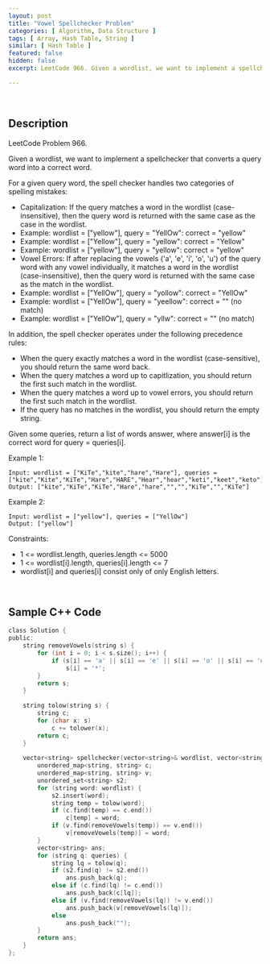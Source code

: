 ```yaml
---
layout: post
title: "Vowel Spellchecker Problem"
categories: [ Algorithm, Data Structure ]
tags: [ Array, Hash Table, String ]
similar: [ Hash Table ]
featured: false
hidden: false
excerpt: LeetCode 966. Given a wordlist, we want to implement a spellchecker that converts a query word into a correct word.

---
```


<br />

## Description

LeetCode Problem 966.

Given a wordlist, we want to implement a spellchecker that converts a query word into a correct word.

For a given query word, the spell checker handles two categories of spelling mistakes:
* Capitalization: If the query matches a word in the wordlist (case-insensitive), then the query word is returned with the same case as the case in the wordlist.
* Example: wordlist = ["yellow"], query = "YellOw": correct = "yellow"
* Example: wordlist = ["Yellow"], query = "yellow": correct = "Yellow"
* Example: wordlist = ["yellow"], query = "yellow": correct = "yellow"
* Vowel Errors: If after replacing the vowels ('a', 'e', 'i', 'o', 'u') of the query word with any vowel individually, it matches a word in the wordlist (case-insensitive), then the query word is returned with the same case as the match in the wordlist.
* Example: wordlist = ["YellOw"], query = "yollow": correct = "YellOw"
* Example: wordlist = ["YellOw"], query = "yeellow": correct = "" (no match)
* Example: wordlist = ["YellOw"], query = "yllw": correct = "" (no match)

In addition, the spell checker operates under the following precedence rules:
* When the query exactly matches a word in the wordlist (case-sensitive), you should return the same word back.
* When the query matches a word up to capitlization, you should return the first such match in the wordlist.
* When the query matches a word up to vowel errors, you should return the first such match in the wordlist.
* If the query has no matches in the wordlist, you should return the empty string.

Given some queries, return a list of words answer, where answer[i] is the correct word for query = queries[i].

Example 1:
```
Input: wordlist = ["KiTe","kite","hare","Hare"], queries = ["kite","Kite","KiTe","Hare","HARE","Hear","hear","keti","keet","keto"]
Output: ["kite","KiTe","KiTe","Hare","hare","","","KiTe","","KiTe"]
```

Example 2:
```
Input: wordlist = ["yellow"], queries = ["YellOw"]
Output: ["yellow"]
```

Constraints:
* 1 <= wordlist.length, queries.length <= 5000
* 1 <= wordlist[i].length, queries[i].length <= 7
* wordlist[i] and queries[i] consist only of only English letters.

<br />

## Sample C++ Code


```c
class Solution {
public:
    string removeVowels(string s) {
        for (int i = 0; i < s.size(); i++) {
            if (s[i] == 'a' || s[i] == 'e' || s[i] == 'o' || s[i] == 'u' || s[i] == 'i') 
                s[i] = '*';
        }
        return s;
    }
    
    string tolow(string s) {
        string c;
        for (char x: s) 
            c += tolower(x);
        return c;
    }
    
    vector<string> spellchecker(vector<string>& wordlist, vector<string>& queries) {
        unordered_map<string, string> c;
        unordered_map<string, string> v;
        unordered_set<string> s2;
        for (string word: wordlist) {
            s2.insert(word);
            string temp = tolow(word);
            if (c.find(temp) == c.end()) 
                c[temp] = word;
            if (v.find(removeVowels(temp)) == v.end()) 
                v[removeVowels(temp)] = word;
        }
        vector<string> ans;
        for (string q: queries) {
            string lq = tolow(q);
            if (s2.find(q) != s2.end()) 
                ans.push_back(q);
            else if (c.find(lq) != c.end()) 
                ans.push_back(c[lq]);
            else if (v.find(removeVowels(lq)) != v.end()) 
                ans.push_back(v[removeVowels(lq)]);
            else 
                ans.push_back("");
        }
        return ans;
    }
};
```


